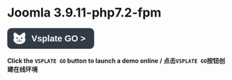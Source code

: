 # Joomla 3.9.11-php7.2-fpm

<a href="https://www.vsplate.com/?docker-compose=https://github.com/vsplate/dcenvs/joomla/3.9.11-php7.2-fpm"><img alt="VSPLATE GO" src="https://raw.githubusercontent.com/vsplate/images/master/vsgo_btn.png" width="200px"></a>

**Click the `VSPLATE GO` button to launch a demo online / 点击`VSPLATE GO`按钮创建在线环境**